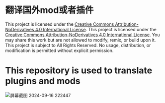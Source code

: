 # 翻译国外mod或者插件
This project is licensed under the [Creative Commons Attribution-NoDerivatives 4.0 International License](https://creativecommons.org/licenses/by-nd/4.0/).
This project is licensed under the [Creative Commons Attribution-NoDerivatives 4.0 International License](https://creativecommons.org/licenses/by-nd/4.0/).
You may share this work but are not allowed to modify, remix, or build upon it.
This project is subject to All Rights Reserved. No usage, distribution, or modification is permitted without explicit permission.
# This repository is used to translate plugins and mods


![屏幕截图 2024-09-16 222447](https://github.com/user-attachments/assets/c7150019-a508-4ac3-8411-0417e3af50d4)
